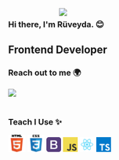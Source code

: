 <img src="https://media.giphy.com/media/qgQUggAC3Pfv687qPC/giphy.gif" align="right" width="400">

### Hi there, I'm Rüveyda. :blush:

## Frontend Developer 

### Reach out to me 🌍

[<img width="22" src="https://unpkg.com/simple-icons@v8/icons/linkedin.svg" align="left"/>][linkedin]

<br />
<br />

### Teach I Use ✨

<img src="https://raw.githubusercontent.com/github/explore/80688e429a7d4ef2fca1e82350fe8e3517d3494d/topics/html/html.png" width="35" height="35">
<img src="https://raw.githubusercontent.com/github/explore/80688e429a7d4ef2fca1e82350fe8e3517d3494d/topics/css/css.png"width="35" height="35">
<img src="https://raw.githubusercontent.com/github/explore/80688e429a7d4ef2fca1e82350fe8e3517d3494d/topics/bootstrap/bootstrap.png" width="30" height="30">  
<img src="https://raw.githubusercontent.com/github/explore/80688e429a7d4ef2fca1e82350fe8e3517d3494d/topics/javascript/javascript.png" width="30" height="30">
<img src="https://raw.githubusercontent.com/github/explore/80688e429a7d4ef2fca1e82350fe8e3517d3494d/topics/react/react.png" width="30" height="30">
<img src="https://raw.githubusercontent.com/github/explore/80688e429a7d4ef2fca1e82350fe8e3517d3494d/topics/typescript/typescript.png" width="30" height="30">

[linkedin]:[https://www.linkedin.com/in/ruveydaakbolat/]